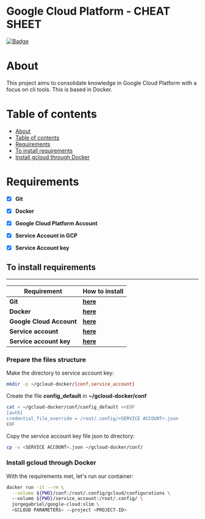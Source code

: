 # **Google Cloud Platform - CHEAT SHEET**
[![Badge](https://img.shields.io/github/last-commit/jorgegabrielti/sre-rootsetup)](https://github.com/jorgegabrielti/gcp-cheatsheet)

About
==========
This project aims to consolidate knowledge in Google Cloud Platform with a focus on cli tools. This is based in Docker.

[//]: # "[![Badge]()]()"

Table of contents
==========
<!--ts-->
   * [About](#about)
   * [Table of contents](#table-of-contents)
   * [Requirements](#requirements)
   * [To install requirements](#to-install-requirements)
   * [Install gcloud through Docker](#install-gcloud-through-docker)
<!--te-->

[//]: # "(## Feature)"
[//]: # "(- [x] [Packages utils](src/conf/packages.txt))"

Requirements
==========
- [x] **Git**
- [x] **Docker**
- [x] **Google Cloud Platform Account**
- [x] **Service Account in GCP**
- [x] **Service Account key**
  

## **To install requirements**
---
Requirement             | How to install
-------------------------|----------------
**Git**                  | [**here**](https://git-scm.com/book/en/v2/Getting-Started-Installing-Git)
**Docker**               | [**here**](https://docs.docker.com/engine/install/)
**Google Cloud Account** | [**here**](https://cloud.google.com/apigee/docs/hybrid/v1.4/precog-gcpaccount)
**Service account**      | [**here**](https://cloud.google.com/iam/docs/creating-managing-service-accounts#iam-service-accounts-create-console)
**Service account key**  | [**here**](https://cloud.google.com/iam/docs/creating-managing-service-account-keys)

### **Prepare the files structure**

Make the directory to service account key:
```bash
mkdir -p ~/gcloud-docker/{conf,service_account}
```

Create the file **config_default** in **~/gcloud-docker/conf**
```bash
cat > ~/gcloud-docker/conf/config_default <<EOF
[auth]
credential_file_override = /root/.config/<SERVICE ACCOUNT>.json
EOF
```

Copy the service account key file json to directory:
```bash
cp -v <SERVICE ACCOUNT>.json ~/gcloud-docker/conf/
```



### **Install gcloud through Docker**
With the requirements met, let's run our container:

```bash
docker run -it --rm \
  --volume ${PWD}/conf:/root/.config/gcloud/configurations \ 
  --volume ${PWD}/service_account:/root/.config/ \
  jorgegabriel/google-cloud:slim \
  <GCLOUD PARAMETERS> --project <PROJECT-ID>
```

